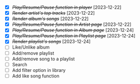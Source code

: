 * [X] ~~*Play/Resume/Pause function in player*~~ [2023-12-22]
* [X] ~~*Render artist's top tracks*~~ [2023-12-22]
* [X] ~~*Render album's songs*~~ [2023-12-22]
* [X] ~~*Play/Resume/Pause function in Artist page*~~ [2023-12-22]
* [X] ~~*Play/Resume/Pause function in Album page*~~ [2023-12-24]
* [X] ~~*Play/Resume/Pause function in Playlist page*~~ [2023-12-24]
* [X] ~~*Render playlist's songs*~~ [2023-12-24]
* [ ] Like/Unlike album
* [ ] Add/remove playlist
* [ ] Add/remove song to a playlist
* [ ] Search
* [ ] Add filter option in library
* [ ] Add like song function